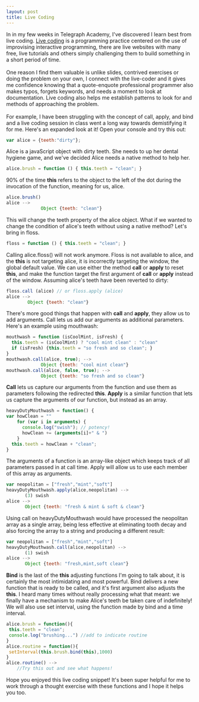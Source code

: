 ```yaml
---
layout: post
title: Live Coding
---
```


In in my few weeks in Telegraph Academy, I've discovered I learn best from live coding. <a href="https://en.wikipedia.org/wiki/Live_coding" target="_blank">Live coding</a> is a programming practice centered on the use of improvising interactive programming, there are live websites with many free, live tutorials and others simply challenging them to build something in a short period of time. <br /><br /> One reason I find them valuable is unlike slides, contrived exercises or doing the problem on your own, I connect with the live-coder and it gives me confidence knowing that a quote-enquote professional programmer also makes typos, forgets keywords, and needs a moment to look at documentation. Live coding also helps me establish patterns to look for and methods of approaching the problem. <br /><br />For example, I have been struggling with the concept of call, apply, and bind and a live coding session in class went a long way towards demistifying it for me. Here's an expanded look at it! Open your console and try this out: <br />

```javascript
var alice = {teeth:"dirty"};
```
Alice is a javaScript object with dirty teeth. She needs to up her dental hygiene game, and we've decided Alice needs a native method to help her.

```javascript
alice.brush = function () { this.teeth = "clean"; }
```
90% of the time **this** refers to the object to the left of the dot during the invocation of the function, meaning for us, alice.

```javascript
alice.brush()
alice --> 
			 Object {teeth: "clean"}
```
This will change the teeth property of the alice object. What if we wanted to change the condition of alice's teeth without using a native method? Let's bring in floss.

```javascript
floss = function () { this.teeth = "clean"; }
```
Calling alice.floss() will not work anymore. Floss is not available to alice, and the **this** is not targeting alice, it is incorrectly targeting the window, the global default value. We can use either the method **call** or **apply** to reset **this**, and make the function target the first argument of **call** or **apply** instead of the window. Assuming alice's teeth have been reverted to dirty:

```javascript
floss.call (alice) // or floss.apply (alice) 
alice -->
        Object {teeth: "clean"}
```
There's more good things that happen with **call** and **apply**, they allow us to add arguments. Call lets us add our arguments as additional parameters. Here's an example using mouthwash: 

```javascript
mouthwash = function (isCoolMint, isFresh) { 
  this.teeth = (isCoolMint) ? "cool mint clean" : "clean" 
  if (isFresh) {this.teeth = "so fresh and so clean"; }
}
mouthwash.call(alice, true); -->
			 Object {teeth: "cool mint clean"}
mouthwash.call(alice, false, true); -->
			 Object {teeth: "so fresh and so clean"}
```

**Call** lets us capture our arguments from the function and use them as parameters following the redirected **this**. **Apply** is a similar function that lets us capture the arguments of our function, but instead as an array.

```javascript
heavyDutyMouthwash = function() {
var howClean = ""
    for (var i in arguments) {
      console.log("swish"); // potency!
      howClean += (arguments[i]+" & ")
    } 
  this.teeth = howClean + "clean";
}
```
 The arguments of a function is an array-like object which keeps track of all parameters passed in at call time. Apply will allow us to use each member of this array as arguments.

 ```javascript
 var neopolitan = ["fresh","mint","soft"]
 heavyDutyMouthwash.apply(alice,neopolitan) -->
        (3) swish
 alice -->
        Object {teeth: "fresh & mint & soft & clean"}
```

Using call on heavyDutyMouthwash would have processed the neopolitan array as a single array, being less effective at eliminating tooth decay and also forcing the array to a string and producing a different result: 

 ```javascript
 var neopolitan = ["fresh","mint","soft"]
 heavyDutyMouthwash.call(alice,neopolitan) -->
        (1) swish
 alice -->
        Object {teeth: "fresh,mint,soft clean"}
```

**Bind** is the last of the **this** adjusting functions I'm going to talk about, it is certainly the most intimidating and most powerful. Bind delivers a new function that is ready to be called, and it's first argument also adjusts the **this**. I heard many times without really processing what that meant: we finally have a mechanism to make Alice's teeth be taken care of indefinitely! We will also use set interval, using the function made by bind and a time interval.

 ```javascript
alice.brush = function(){ 
  this.teeth = "clean";
  console.log("brushing...") //add to indicate routine
}
alice.routine = function(){ 
  setInterval(this.brush.bind(this),1000) 
}
alice.routine() -->
     //Try this out and see what happens!
```

Hope you enjoyed this live coding snippet! It's been super helpful for me to work through a thought exercise with these functions and I hope it helps you too.